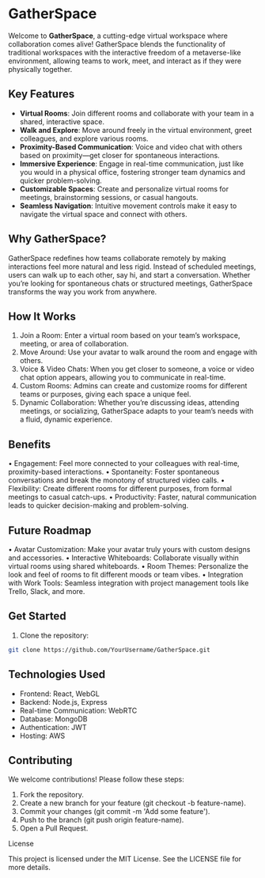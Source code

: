 # GatherSpace

Welcome to **GatherSpace**, a cutting-edge virtual workspace where collaboration comes alive! GatherSpace blends the functionality of traditional workspaces with the interactive freedom of a metaverse-like environment, allowing teams to work, meet, and interact as if they were physically together.

## Key Features

- **Virtual Rooms**: Join different rooms and collaborate with your team in a shared, interactive space.
- **Walk and Explore**: Move around freely in the virtual environment, greet colleagues, and explore various rooms.
- **Proximity-Based Communication**: Voice and video chat with others based on proximity—get closer for spontaneous interactions.
- **Immersive Experience**: Engage in real-time communication, just like you would in a physical office, fostering stronger team dynamics and quicker problem-solving.
- **Customizable Spaces**: Create and personalize virtual rooms for meetings, brainstorming sessions, or casual hangouts.
- **Seamless Navigation**: Intuitive movement controls make it easy to navigate the virtual space and connect with others.

## Why GatherSpace?

GatherSpace redefines how teams collaborate remotely by making interactions feel more natural and less rigid. Instead of scheduled meetings, users can walk up to each other, say hi, and start a conversation. Whether you’re looking for spontaneous chats or structured meetings, GatherSpace transforms the way you work from anywhere.

## How It Works


1.	Join a Room: Enter a virtual room based on your team’s workspace, meeting, or area of collaboration.
2.	Move Around: Use your avatar to walk around the room and engage with others.
3.	Voice & Video Chats: When you get closer to someone, a voice or video chat option appears, allowing you to communicate in real-time.
4.	Custom Rooms: Admins can create and customize rooms for different teams or purposes, giving each space a unique feel.
5.	Dynamic Collaboration: Whether you’re discussing ideas, attending meetings, or socializing, GatherSpace adapts to your team’s needs with a fluid, dynamic experience.


## Benefits

• Engagement: Feel more connected to your colleagues with real-time, proximity-based interactions.
• Spontaneity: Foster spontaneous conversations and break the monotony of structured video calls.
• Flexibility: Create different rooms for different purposes, from formal meetings to casual catch-ups.
• Productivity: Faster, natural communication leads to quicker decision-making and problem-solving.



## Future Roadmap

• Avatar Customization: Make your avatar truly yours with custom designs and accessories.
• Interactive Whiteboards: Collaborate visually within virtual rooms using shared whiteboards.
• Room Themes: Personalize the look and feel of rooms to fit different moods or team vibes.
• Integration with Work Tools: Seamless integration with project management tools like Trello, Slack, and more.



## Get Started



 1. Clone the repository:

```bash
git clone https://github.com/YourUsername/GatherSpace.git
```



## Technologies Used

- Frontend: React, WebGL
- Backend: Node.js, Express
- Real-time Communication: WebRTC
- Database: MongoDB
- Authentication: JWT
- Hosting: AWS

## Contributing

We welcome contributions! Please follow these steps:

1.	Fork the repository.
2.	Create a new branch for your feature (git checkout -b feature-name).
3.	Commit your changes (git commit -m 'Add some feature').
4.	Push to the branch (git push origin feature-name).
5.	Open a Pull Request.

License

This project is licensed under the MIT License. See the LICENSE file for more details.
